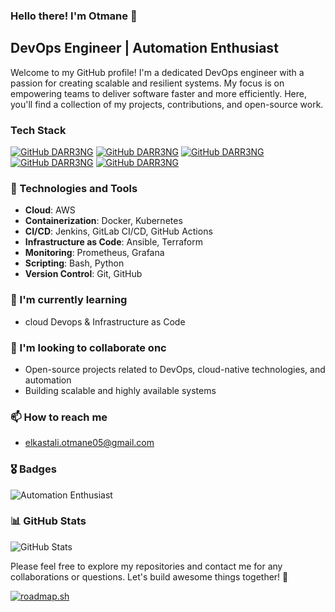 ### Hello there! I'm Otmane 👋

## DevOps Engineer | Automation Enthusiast

Welcome to my GitHub profile! I'm a dedicated DevOps engineer with a passion for creating scalable and resilient systems. My focus is on empowering teams to deliver software faster and more efficiently. Here, you'll find a collection of my projects, contributions, and open-source work.

### Tech Stack
[![GitHub DARR3NG](https://img.shields.io/badge/Terraform-7B42BC?style=for-the-badge&logo=terraform&logoColor=white)](https://terraform.io)
[![GitHub DARR3NG](https://img.shields.io/badge/Docker-2CA5E0?style=for-the-badge&logo=docker&logoColor=white)](https://docker.com/)
[![GitHub DARR3NG](https://img.shields.io/badge/kubernetes-%23326ce5.svg?style=for-the-badge&logo=kubernetes&logoColor=white)](https://kubernetes.io/)
[![GitHub DARR3NG](https://img.shields.io/badge/jenkins-%232C5263.svg?style=for-the-badge&logo=jenkins&logoColor=white)](https://www.jenkins.io/)
[![GitHub DARR3NG](https://img.shields.io/badge/Amazon_AWS-FF9900?style=for-the-badge&logo=amazonaws&logoColor=white)](https://aws.amazon.com/)



### 🔧 Technologies and Tools

- **Cloud**: AWS
- **Containerization**: Docker, Kubernetes
- **CI/CD**: Jenkins, GitLab CI/CD, GitHub Actions
- **Infrastructure as Code**: Ansible, Terraform
- **Monitoring**: Prometheus, Grafana
- **Scripting**: Bash, Python
- **Version Control**: Git, GitHub

### 🌱 I'm currently learning

- cloud Devops & Infrastructure as Code 

### 👯 I'm looking to collaborate onc

- Open-source projects related to DevOps, cloud-native technologies, and automation
- Building scalable and highly available systems

### 📫 How to reach me

- elkastali.otmane05@gmail.com
<!--
### 🏆 Certifications

- AWS Certified SysOps Administrator - Associate
- AWS Certified Solutions Architect - Associate
- HashiCorp Certified: Terraform Associate
-->
### 🎖️ Badges

<!-- ![AWS Certified SysOps Administrator](https://img.shields.io/badge/AWS%20Certified-SysOps%20Administrator-FF9900?style=for-the-badge)
![AWS Certified Solutions Architect](https://img.shields.io/badge/AWS%20Certified-Solutions%20Architect-FF9900?style=for-the-badge)
![HashiCorp Certified: Terraform Associate](https://img.shields.io/badge/HashiCorp%20Certified-Terraform%20Associate-486C8D?style=for-the-badge)

![Docker Lover](https://img.shields.io/badge/Docker-Lover-2496ED?style=for-the-badge)-->
![Automation Enthusiast](https://img.shields.io/badge/Automation-Enthusiast-00C7B7?style=for-the-badge)

### 📊 GitHub Stats

![GitHub Stats](https://github-readme-stats.vercel.app/api?username=DARR3NG&show_icons=true&theme=radical)

Please feel free to explore my repositories and contact me for any collaborations or questions. Let's build awesome things together! 🚀

[![roadmap.sh](https://api.roadmap.sh/v1-badge/tall/6689cb38501413692bae174e?variant=dark)](https://roadmap.sh)
